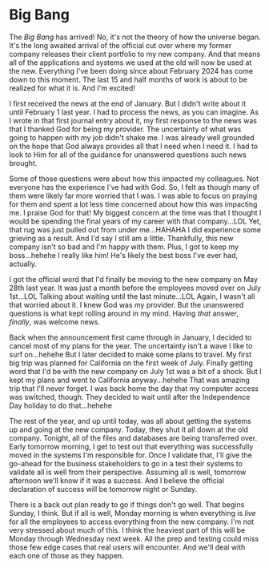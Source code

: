 # Big Bang

The *Big Bang* has arrived! No, it's not the theory of how the universe began. It's the long awaited arrival of the official cut over where my former company releases their client portfolio to my new company. And that means all of the applications and systems we used at the old will now be used at the new. Everything I've been doing since about February 2024 has come down to this moment. The last 15 and half months of work is about to be realized for what it is. And I'm excited!

I first received the news at the end of January. But I didn't write about it until February 1 last year. I had to process the news, as you can imagine. As I wrote in that first journal entry about it, my first response to the news was that I thanked God for being my provider. The uncertainty of what was going to happen with my job didn't shake me. I was already well grounded on the hope that God always provides all that I need when I need it. I had to look to Him for all of the guidance for unanswered questions such news brought.

Some of those questions were about how this impacted my colleagues. Not everyone has the experience I've had with God. So, I felt as though many of them were likely far more worried that I was. I was able to focus on praying for them and spent a lot less time concerned about how this was impacting me. I praise God for that! My biggest concern at the time was that I thought I would be spending the final years of my career with that company...LOL Yet, that rug was just pulled out from under me...HAHAHA I did experience some grieving as a result. And I'd say I still am a little. Thankfully, this new company isn't so bad and I'm happy with them. Plus, I got to keep my boss...hehehe I really like him! He's likely the best boss I've ever had, actually.

I got the official word that I'd finally be moving to the new company on May 28th last year. It was just a month before the employees moved over on July 1st...LOL Talking about waiting until the last minute...LOL Again, I wasn't all that worried about it. I knew God was my provider. But the unanswered questions is what kept rolling around in my mind. Having *that* answer, *finally*, was welcome news.

Back when the announcement first came through in January, I decided to cancel most of my plans for the year. The uncertainty isn't a wave I like to surf on...hehehe But I later decided to make some plans to travel. My first big trip was planned for California on the first week of July. Finally getting word that I'd be with the new company on July 1st was a bit of a shock. But I kept my plans and went to California anyway...hehehe That was amazing trip that I'll never forget. I was back home the day that my computer access was switched, though. They decided to wait until after the Independence Day holiday to do that...hehehe

The rest of the year, and up until today, was all about getting the systems up and going at the new company. Today, they shut it all down at the old company. Tonight, all of the files and databases are being transferred over. Early tomorrow morning, I get to test out that everything was successfully moved in the systems I'm responsible for. Once I validate that, I'll give the go-ahead for the business stakeholders to go in a test their systems to validate all is well from their perspective. Assuming all is well, tomorrow afternoon we'll know if it was a success. And I believe the official declaration of success will be tomorrow night or Sunday.

There is a back out plan ready to go if things don't go well. That begins Sunday, I think. But if all is well, Monday morning is when everything is *live* for all the employees to access everything from the new company. I'm not very stressed about much of this. I think the heaviest part of this will be Monday through Wednesday next week. All the prep and testing could miss those few edge cases that real users will encounter. And we'll deal with each one of those as they happen.

